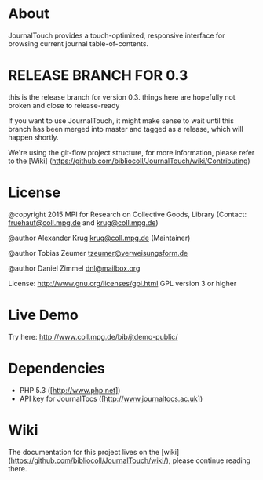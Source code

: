 # About
JournalTouch provides a touch-optimized, responsive interface for browsing current journal table-of-contents.

# RELEASE BRANCH FOR 0.3
this is the release branch for version 0.3.
things here are hopefully not broken and close to release-ready

If you want to use JournalTouch, it might make sense to wait until
this branch has been merged into master and tagged as a release,
which will happen shortly.

We're using the git-flow project structure, for more information,
please refer to the [Wiki] (https://github.com/bibliocoll/JournalTouch/wiki/Contributing)

# License
@copyright 2015 MPI for Research on Collective Goods, Library
(Contact: fruehauf@coll.mpg.de and krug@coll.mpg.de)

@author Alexander Krug <krug@coll.mpg.de> (Maintainer)

@author Tobias Zeumer <tzeumer@verweisungsform.de>

@author Daniel Zimmel <dnl@mailbox.org>

License: http://www.gnu.org/licenses/gpl.html GPL version 3 or higher

# Live Demo
Try here: http://www.coll.mpg.de/bib/jtdemo-public/

# Dependencies
- PHP 5.3 ([http://www.php.net])
- API key for JournalTocs ([http://www.journaltocs.ac.uk])

# Wiki
The documentation for this project lives on the [wiki] (https://github.com/bibliocoll/JournalTouch/wiki/), please continue reading there.
